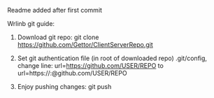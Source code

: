 Readme added after first commit

Wrlinb git guide:

1. Download git repo:
    git clone https://github.com/Gettor/ClientServerRepo.git

2. Set git authentication file (in root of downloaded repo) .git/config, change line:
    url=https://github.com/USER/REPO to
    url=https://<gituser>:<gitpass>@github.com/USER/REPO

3. Enjoy pushing changes:
    git push
